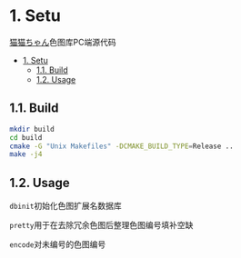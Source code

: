 # 1. Setu

[猫猫ちゃん](https://github.com/qzlzdy/Neko-Chan2.git)色图库PC端源代码

- [1. Setu](#1-setu)
  - [1.1. Build](#11-build)
  - [1.2. Usage](#12-usage)

## 1.1. Build

```bash
mkdir build
cd build
cmake -G "Unix Makefiles" -DCMAKE_BUILD_TYPE=Release ..
make -j4
```

## 1.2. Usage

`dbinit`初始化色图扩展名数据库

`pretty`用于在去除冗余色图后整理色图编号填补空缺

`encode`对未编号的色图编号
